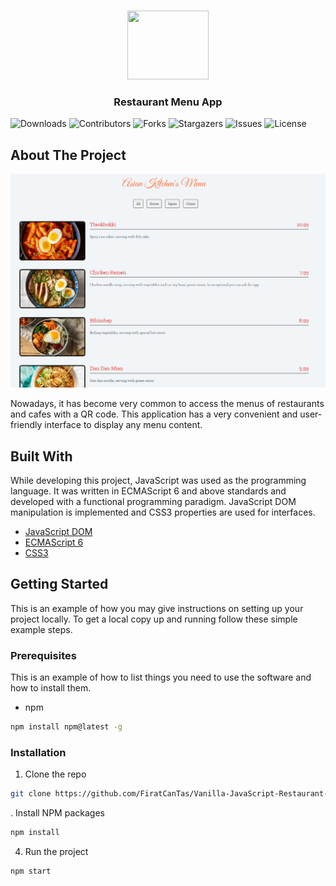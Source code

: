 <br/>
<p align="center">
   <a href="https://github.com/FiratCanTas/Vanilla-JavaScript-To-Do-List">
   <img src="https://cdn-icons-png.flaticon.com/512/5611/5611887.png" width="130" height="110">
  </a>
  <h3 align="center">Restaurant Menu App
</h3>

</p>

![Downloads](https://img.shields.io/github/downloads/FiratCanTas/Vanilla-JavaScript-Restaurant-Menu-App/total) ![Contributors](https://img.shields.io/github/contributors/FiratCanTas/Vanilla-JavaScript-Restaurant-Menu-App?color=dark-green) ![Forks](https://img.shields.io/github/forks/FiratCanTas/Vanilla-JavaScript-Restaurant-Menu-App?style=social) ![Stargazers](https://img.shields.io/github/stars/FiratCanTas/Vanilla-JavaScript-Restaurant-Menu-App?style=social) ![Issues](https://img.shields.io/github/issues/FiratCanTas/Vanilla-JavaScript-Restaurant-Menu-App) ![License](https://img.shields.io/github/license/FiratCanTas/Vanilla-JavaScript-Restaurant-Menu-App) 

## About The Project
<img src="images/interface-image.png" alt="menu-interface" width="800"/>

Nowadays, it has become very common to access the menus of restaurants and cafes with a QR code. This application has a very convenient and user-friendly interface to display any menu content.

## Built With

While developing this project, JavaScript was used as the programming language. It was written in ECMAScript 6 and above standards and developed with a functional programming paradigm. JavaScript DOM manipulation is implemented and CSS3 properties are used for interfaces.

* [JavaScript DOM](https://www.w3schools.com/js/js_htmldom.asp)
* [ECMAScript 6](https://262.ecma-international.org/6.0/#sec-arrow-function-definitions-static-semantics-boundnames)
* [CSS3](https://www.w3schools.com/css/)

## Getting Started

This is an example of how you may give instructions on setting up your project locally.
To get a local copy up and running follow these simple example steps.

### Prerequisites

This is an example of how to list things you need to use the software and how to install them.

* npm

```sh
npm install npm@latest -g
```

### Installation

1. Clone the repo

```sh
git clone https://github.com/FiratCanTas/Vanilla-JavaScript-Restaurant-Menu-App.git
```

. Install NPM packages

```sh
npm install
```

4. Run the project

```JS
npm start
```
